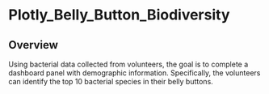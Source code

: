# Plotly_Belly_Button_Biodiversity

## Overview
Using bacterial data collected from volunteers, the goal is to complete a dashboard panel with demographic information. Specifically, the volunteers can identify the top 10 bacterial species in their belly buttons. 

